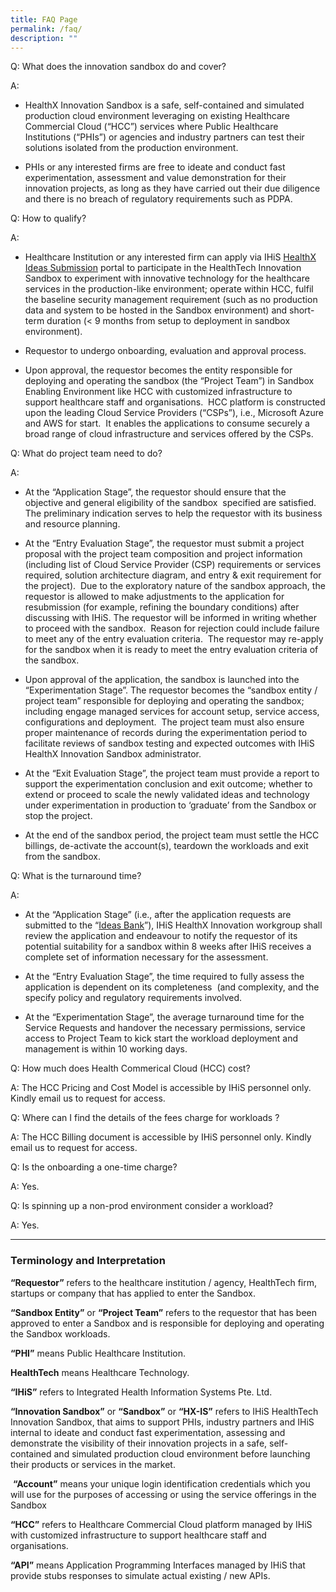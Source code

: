 ```yaml
---
title: FAQ Page
permalink: /faq/
description: ""
---
```

Q:    What does the innovation sandbox do and cover?

A:
* HealthX Innovation Sandbox is a safe, self-contained and simulated production cloud environment leveraging on existing Healthcare Commercial Cloud (“HCC”) services where Public Healthcare Institutions (“PHIs”) or agencies and industry partners can test their solutions isolated from the production environment.&nbsp;

* PHIs or any interested firms are free to ideate and conduct fast experimentation, assessment and value demonstration for their innovation projects, as long as they have carried out their due diligence and there is no breach of regulatory requirements such as PDPA.

Q:    How to qualify?

A:
* Healthcare Institution or any interested firm can apply via IHiS [HealthX](https://form.gov.sg/634fb5a3334dbd0012970fd2) [Ideas Submission](https://form.gov.sg/634fb5a3334dbd0012970fd2) portal to participate in the HealthTech Innovation Sandbox to experiment with innovative technology for the healthcare services in the production-like environment; operate within HCC, fulfil the baseline security management requirement (such as no production data and system to be hosted in the Sandbox environment) and short-term duration (&lt; 9 months from setup to deployment in sandbox environment).

* Requestor to undergo onboarding, evaluation and approval process.

* Upon approval, the requestor becomes the entity responsible for deploying and operating the sandbox (the “Project Team”) in Sandbox Enabling Environment like HCC with customized infrastructure to support healthcare staff and organisations.&nbsp; HCC platform is constructed upon the leading Cloud Service Providers (“CSPs”), i.e., Microsoft Azure and AWS for start.&nbsp; It enables the applications to consume securely a broad range of cloud infrastructure and services offered by the CSPs.


Q:    What do project team need to do? 

A:
* At the “Application Stage”, the requestor should ensure that the objective and general eligibility of the sandbox &nbsp;specified are satisfied.&nbsp; The preliminary indication serves to help the requestor with its business and resource planning.

* At the “Entry Evaluation Stage”, the requestor must submit a project proposal with the project team composition and project information (including list of Cloud Service Provider (CSP) requirements or services required, solution architecture diagram, and entry &amp; exit requirement for the project).&nbsp; Due to the exploratory nature of the sandbox approach, the requestor is allowed to make adjustments to the application for resubmission (for example, refining the boundary conditions) after discussing with IHiS.&nbsp;The requestor will be informed in writing whether to proceed with the sandbox.&nbsp; Reason for rejection could include failure to meet any of the entry evaluation criteria.&nbsp; The requestor may re-apply for the sandbox when it is ready to meet the entry evaluation criteria of the sandbox.

* Upon approval of the application, the sandbox is launched into the “Experimentation Stage”. The requestor becomes the “sandbox entity / project team” responsible for deploying and operating the sandbox; including engage managed services for account setup, service access, configurations and deployment.&nbsp; The project team must also ensure proper maintenance of records during the experimentation period to facilitate reviews of sandbox testing and expected outcomes with IHiS HealthX Innovation Sandbox administrator.

* At the “Exit Evaluation Stage”, the project team must provide a report to support the experimentation conclusion and exit outcome; whether to extend or proceed to scale the newly validated ideas and technology under experimentation in production to ‘graduate’ from the Sandbox or stop the project.

* At the end of the sandbox period, the project team must settle the HCC billings, de-activate the account(s), teardown the workloads and exit from the sandbox.     

Q:    What is the turnaround time?

A:

*  At the “Application Stage” (i.e., after the application requests are submitted to the “[Ideas Bank](https://form.gov.sg/634fb5a3334dbd0012970fd2)”), IHiS HealthX Innovation workgroup shall review the application and endeavour to notify the requestor of its potential suitability for a sandbox within 8 weeks after IHiS receives a complete set of information necessary for the assessment.

* At the “Entry Evaluation Stage”, the time required to fully assess the application is dependent on its completeness&nbsp; (and complexity, and the specify policy and regulatory requirements involved.

* At the “Experimentation Stage”, the average turnaround time for the Service Requests and handover the necessary permissions, service access to Project Team to kick start the workload deployment and management is within 10 working days.

Q:     How much does Health Commerical Cloud (HCC) cost?

A:  The HCC Pricing and Cost Model is accessible by IHiS personnel only. Kindly email us to request for access.

Q:    Where can I find the details of the fees charge for workloads ?

A: The HCC Billing document is accessible by IHiS personnel only. Kindly email us to request for access.

Q:    Is the onboarding a one-time charge?

A: Yes.

Q:    Is spinning up a non-prod environment consider a workload?

A: Yes. 

--- 
   

### **Terminology and Interpretation**
   

**“Requestor”** refers to the healthcare institution / agency, HealthTech firm, startups or company that has applied to enter the Sandbox.

**“Sandbox Entity”** or **“Project Team”** refers to the requestor that has been approved to enter a Sandbox and is responsible for deploying and operating the Sandbox workloads.

**“PHI”** means Public Healthcare Institution.

**HealthTech** means Healthcare Technology.

**“IHiS”** refers to Integrated Health Information Systems Pte. Ltd.

**“Innovation Sandbox”** or **“Sandbox”** or **“HX-IS”** refers to IHiS HealthTech Innovation Sandbox, that aims to support PHIs, industry partners and IHiS internal to ideate and conduct fast experimentation, assessing and demonstrate the visibility of their innovation projects in a safe, self-contained and simulated production cloud environment before launching their products or services in the market.

&nbsp;**“Account”** means your unique login identification credentials which you will use for the purposes of accessing or using the service offerings in the Sandbox

**“HCC”** refers to Healthcare Commercial Cloud platform managed by IHiS with customized infrastructure to support healthcare staff and organisations.

**“API”** means Application Programming Interfaces managed by IHiS that provide stubs responses to simulate actual existing / new APIs.